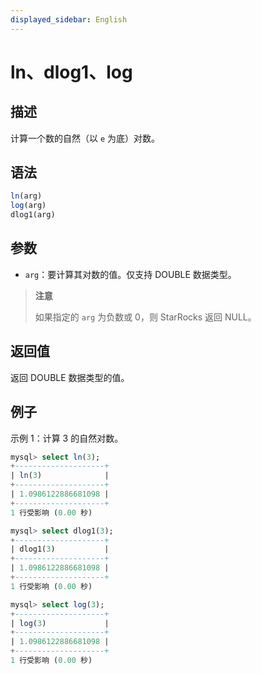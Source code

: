 ```yaml
---
displayed_sidebar: English
---
```


# ln、dlog1、log

## 描述

计算一个数的自然（以 `e` 为底）对数。

## 语法

```SQL
ln(arg)
log(arg)
dlog1(arg)
```

## 参数

- `arg`：要计算其对数的值。仅支持 DOUBLE 数据类型。

> **注意**
>
> 如果指定的 `arg` 为负数或 0，则 StarRocks 返回 NULL。

## 返回值

返回 DOUBLE 数据类型的值。

## 例子

示例 1：计算 3 的自然对数。

```SQL
mysql> select ln(3);
+--------------------+
| ln(3)              |
+--------------------+
| 1.0986122886681098 |
+--------------------+
1 行受影响 (0.00 秒)

mysql> select dlog1(3);
+--------------------+
| dlog1(3)           |
+--------------------+
| 1.0986122886681098 |
+--------------------+
1 行受影响 (0.00 秒)

mysql> select log(3);
+--------------------+
| log(3)             |
+--------------------+
| 1.0986122886681098 |
+--------------------+
1 行受影响 (0.00 秒)
